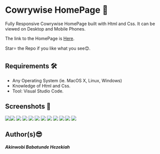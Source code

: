 # Cowrywise HomePage :star2:

Fully Responsive Cowrywise HomePage built with Html and Css. It can be viewed on Desktop and Mobile Phones.

The link to the HomePage is [Here](http://babzt.github.io/Cowrywise/).

Star:star: the Repo if you like what you see:blush:.

## Requirements :hammer_and_wrench: 

- Any Operating System (ie. MacOS X, Linux, Windows)
- Knowledge of Html and Css.
- Tool: Visual Studio Code.

 ## Screenshots :camera_flash:
 ![](image/sc1.png)![](image/sc2.png)
 ![](image/sc3.png) ![](image/sc4.png)
 ![](image/sc5.png) ![](image/sc6.png)
 ![](image/sc7.png) ![](image/sc8.png)
 ![](image/sc9.png) ![](image/sc10.png)
 ![](image/mobile1.jpeg)
 ![](image/mobile2.jpeg)


## Author(s):sunglasses:
##### Akinwobi Babatunde Hezekiah



